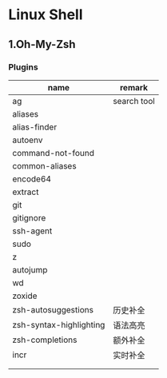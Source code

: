 # Linux Shell

## 1.Oh-My-Zsh

### Plugins

| name                    | remark      |
| ----------------------- | ----------- |
| ag                      | search tool |
| aliases                 |             |
| alias-finder            |             |
| autoenv                 |             |
| command-not-found       |             |
| common-aliases          |             |
| encode64                |             |
| extract                 |             |
| git                     |             |
| gitignore               |             |
| ssh-agent               |             |
| sudo                    |             |
| z                       |             |
| autojump                |             |
| wd                      |             |
| zoxide                  |             |
| zsh-autosuggestions     | 历史补全        |
| zsh-syntax-highlighting | 语法高亮        |
| zsh-completions         | 额外补全        |
| incr                    | 实时补全        |
|                         |             |
|                         |             |

